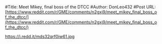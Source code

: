 #Title: Meet Mikey, final boss of the DTCC
#Author: DonLeo432
#Post URL: [https://www.reddit.com/r/GME/comments/n2gxj9/meet_mikey_final_boss_of_the_dtcc/](https://www.reddit.com/r/GME/comments/n2gxj9/meet_mikey_final_boss_of_the_dtcc/)


https://i.redd.it/mds32qrf0iw61.jpg